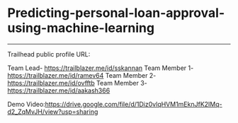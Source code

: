 # Predicting-personal-loan-approval-using-machine-learning
____________________________________________________________

Trailhead public profile URL:

Team Lead- https://trailblazer.me/id/sskannan
Team Member 1- https://trailblazer.me/id/ramev64 
Team Member 2- https://trailblazer.me/id/ovfftb 
Team Member 3- https://trailblazer.me/id/aakash366

Demo Video:https://drive.google.com/file/d/1Diz0vlqHVM1mEknJfK2IMq-d2_ZqMvJH/view?usp=sharing
